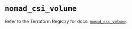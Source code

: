 # `nomad_csi_volume`

Refer to the Terraform Registry for docs: [`nomad_csi_volume`](https://registry.terraform.io/providers/hashicorp/nomad/2.2.0/docs/resources/csi_volume).
